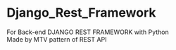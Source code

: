 # Django_Rest_Framework
For Back-end DJANGO REST FRAMEWORK with Python<br>
Made by MTV pattern of REST API<br>

